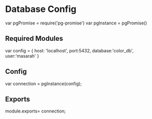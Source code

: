 # Database Config

var pgPromise = require('pg-promise')
var pgInstance  = pgPromise()
## Required Modules
var config = {
    host: 'localhost',
    port:5432,
    database:'color_db',
    user:'masarah'
}
## Config
var connection = pgInstance(config);

## Exports

module.exports= connection;




